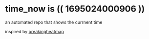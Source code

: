 # time_now is (( 1695024000906 ))

an automated repo that shows the currnent time

inspired by [breakingheatmap](https://github.com/breakingheatmap/breakingheatmap)
